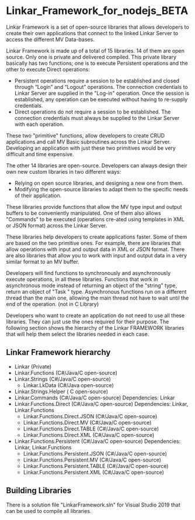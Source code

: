 # Linkar_Framework_for_nodejs_BETA

Linkar Framework is a set of open-source libraries that allows developers to create their own applications that connect to the linked Linkar Server to access the different MV Data-bases.

Linkar Framework is made up of a total of 15 libraries. 14 of them are open source. Only one is private and delivered compiled. This private library basically has two functions; one is to execute Persistent operations and the other to execute Direct operations:

- Persistent operations require a session to be established and closed through “Login” and “Logout” operations. The connection credentials to Linkar Server are supplied in the "Log-in" operation. Once the session is established, any operation can be executed without having to re-supply credentials.
- Direct operations do not require a session to be established. The connection credentials must always be supplied to the Linkar Server with each operation.

These two "primitive" functions, allow developers to create CRUD applications and call MV Basic subroutines across the Linkar Server. Developing an application with just these two primitives would be very difficult and time expensive.

The other 14 libraries are open-source. Developers can always design their own new custom libraries in two different ways:

- Relying on open source libraries, and designing a new one from them.
- Modifying the open-source libraries to adapt them to the specific needs of their application.

These libraries provide functions that allow the MV type input and output buffers to be conveniently manipulated. One of them also allows "Commands" to be executed (operations cre-ated using templates in XML or JSON format) across the Linkar Server. 

These libraries help developers to create applications faster. Some of them are based on the two primitive ones. For example, there are libraries that allow operations with input and output data in XML or JSON format. There are also libraries that allow you to work with input and output data in a very similar format to an MV buffer.

Developers will find functions to synchronously and asynchronously execute operations, in all these libraries. Functions that work in asynchronous mode instead of returning an object of the "string" type, return an object of  "Task <string>" type. Asynchronous functions run on a different thread than the main one, allowing the main thread not have to wait until the end of the operation. (not in C Library)

Developers who want to create an application do not need to use all these libraries. They can just use the ones required for their purpose. The following section shows the hierarchy of the Linkar FRAMEWORK libraries that will help them select the  libraries needed in each case.


## Linkar Framework hierarchy

- Linkar (Private)
- Linkar.Functions (C#/Java/C open-source)
- Linkar.Strings (C#/Java/C open-source)
	- Linkar.LkData (C#/Java open-source)
- Linkar.Strings.Helper ( C open-source)
- Linkar.Commands (C#/Java/C open-source) Dependencies: Linkar
- Linkar.Functions.Direct (C#/Java/C open-source) Dependencies: Linkar, Linkar.Functions
	- Linkar.Functions.Direct.JSON (C#/Java/C open-source)
	- Linkar.Functions.Direct.MV (C#/Java/C open-source)
	- Linkar.Functions.Direct.TABLE (C#/Java/C open-source)
	- Linkar.Functions.Direct.XML (C#/Java/C open-source)
- Linkar.Functions.Persistent (C#/Java/C open-source) Dependencies: Linkar, Linkar.Functions
	- Linkar.Functions.Persistent.JSON (C#/Java/C open-source)
	- Linkar.Functions.Persistent.MV (C#/Java/C open-source)
	- Linkar.Functions.Persistent.TABLE (C#/Java/C open-source)
	- Linkar.Functions.Persistent.XML (C#/Java/C open-source)

## Building Libraries

There is a solution file "LinkarFramework.sln" for Visual Studio 2019 that can be used to compile all libraries.
